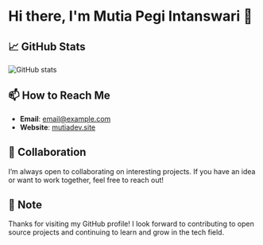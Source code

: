 # Hi there, I'm Mutia Pegi Intanswari 👋

## 📈 GitHub Stats

![GitHub stats](https://github-readme-stats.vercel.app/api?username=mutiaacode&show_icons=true&hide_title=true&hide=prs&count_private=true&hide_border=true&theme=dark)

## 📫 How to Reach Me

- **Email**: [email@example.com](mailto:mutiacode@gmail.com)
- **Website**: [mutiadev.site](https://www.mutiadev.site)

## 🤝 Collaboration

I’m always open to collaborating on interesting projects. If you have an idea or want to work together, feel free to reach out!

## 📝 Note

Thanks for visiting my GitHub profile! I look forward to contributing to open source projects and continuing to learn and grow in the tech field.

